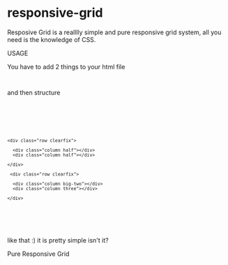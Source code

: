 responsive-grid
===============

Resposive Grid is a realllly simple and pure responsive grid system, all you need is the knowledge of CSS.

USAGE

You have to add 2 things to your html file

<code><meta name="viewport" content="width=device-width, initial-scale=1">
<link href="main.css" rel="stylesheet"></code>

and then structure

<code>

  <div class="container">
  
    <div class="row clearfix">
    
      <div class="column half"></div>
      <div class="column half"></div>
    
    </div>
    
     <div class="row clearfix">
    
      <div class="column big-two"></div>
      <div class="column three"></div>
    
    </div>
  
  </div>

</code>

like that :) it is pretty simple isn't it?







Pure Responsive Grid
